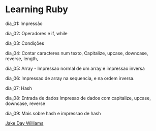 # Learning Ruby 
dia_01:
    Impressão
    
dia_02:
    Operadores e if, while
    
    
dia_03:
    Condições

dia_04:
    Contar caracteres num texto, Capitalize, upcase, downcase, reverse, length, 
    
dia_05:
    Array - Impressao normal de um array e impressao inversa

dia_06:
    Impressao de array na sequencia, e na ordem irversa.

dia_07:
    Hash

dia_08:
    Entrada de dados
    Impresao de dados com capitalize, upcase, downcase, reverse

dia_09: 
    Mais sobre hash e impressao de hash
    
    
[Jake Day Williams](https://www.youtube.com/playlist?list=PLMK2xMz5H5Zv8eC8b4K6tMaE1-Z9FgSOp)
